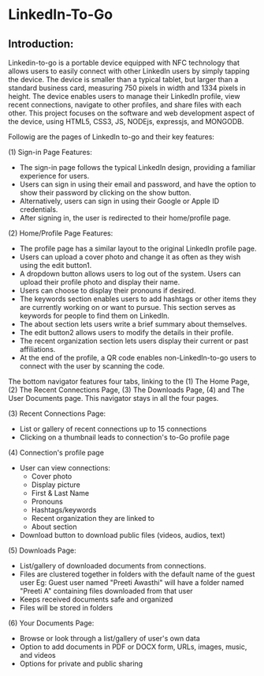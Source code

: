 # LinkedIn-To-Go

## Introduction: 
Linkedin-to-go is a portable device equipped with NFC technology that allows users to easily connect with other LinkedIn users by simply tapping the device. The device is smaller than a typical tablet, but larger than a standard business card, measuring 750 pixels in width and 1334 pixels in height. The device enables users to manage their LinkedIn profile, view recent connections, navigate to other profiles, and share files with each other. This project focuses on the software and web development aspect of the device, using HTML5, CSS3, JS, NODEjs, expressjs, and MONGODB. 

Followig are the pages of LinkedIn to-go and their key features:

(1) Sign-in Page Features: 
* The sign-in page follows the typical LinkedIn design, providing a familiar experience for users. 
* Users can sign in using their email and password, and have the option to show their password by clicking on the show button. 
* Alternatively, users can sign in using their Google or Apple ID credentials.
* After signing in, the user is redirected to their home/profile page.

(2) Home/Profile Page Features: 
* The profile page has a similar layout to the original LinkedIn profile page. 
* Users can upload a cover photo and change it as often as they wish using the edit button1. 
* A dropdown button allows users to log out of the system. Users can upload their profile photo and display their name. 
* Users can choose to display their pronouns if desired. 
* The keywords section enables users to add hashtags or other items they are currently working on or want to pursue. This section serves as keywords for people to find them on LinkedIn. 
* The about section lets users write a brief summary about themselves. 
* The edit button2 allows users to modify the details in their profile. 
* The recent organization section lets users display their current or past affiliations.
* At the end of the profile, a QR code enables non-LinkedIn-to-go users to connect with the user by scanning the code. 

The bottom navigator features four tabs, linking to the 
(1) The Home Page,
(2) The Recent Connections Page, 
(3) The Downloads Page, 
(4) and The User Documents page.
This navigator stays in all the four pages.

(3) Recent Connections Page: 
* List or gallery of recent connections up to 15 connections 
* Clicking on a thumbnail leads to connection's to-Go profile page 

(4) Connection's profile page
* User can view connections: 
  * Cover photo
  * Display picture
  * First & Last Name 
  * Pronouns 
  * Hashtags/keywords
  * Recent organization they are linked to 
  * About section
* Download button to download public files (videos, audios, text) 

(5) Downloads Page: 
* List/gallery of downloaded documents from connections. 
* Files are clustered together in folders with the default name of the guest user Eg: Guest user named "Preeti Awasthi" will have a folder named "Preeti A" containing files downloaded from that user 
* Keeps received documents safe and organized 
* Files will be stored in folders 

(6) Your Documents Page: 
* Browse or look through a list/gallery of user's own data 
* Option to add documents in PDF or DOCX form, URLs, images, music, and videos
* Options for private and public sharing



